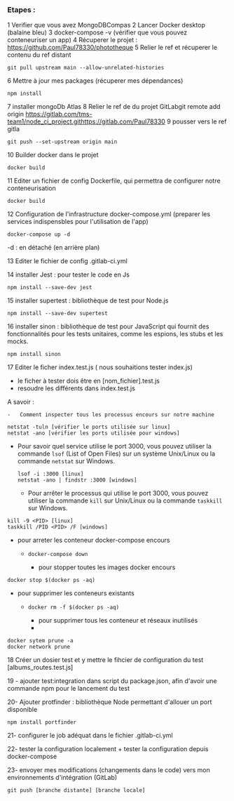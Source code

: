 ### Etapes :

1 Verifier que vous avez MongoDBCompas
2 Lancer Docker desktop (balaine bleu)
3 docker-compose -v (vérifier que vous pouvez conteneuriser un app)
4 Récuperer le projet : https://github.com/Paul78330/phototheque
5 Relier le ref et récuperer le contenu du ref distant

```
git pull upstream main --allow-unrelated-histories
```

6 Mettre à jour mes packages (récuperer mes dépendances)

```
npm install
```

7 installer mongoDb Atlas
8 Relier le ref de du projet GitLabgit remote add origin https://gitlab.com/tms-team1/node_ci_project.githttps://gitlab.com/Paul78330
9 pousser vers le ref gitla

```
git push --set-upstream origin main
```

10 Builder docker dans le projet

```
docker build
```

11 Editer un fichier de config Dockerfile, qui permettra de configurer notre conteneurisation

```
docker build
```

12 Configuration de l'infrastructure docker-compose.yml (preparer les services indispensbles pour l'utilisation de l'app)

```
docker-compose up -d
```

-d : en détaché (en arrière plan)

13 Editer le fichier de config .gitlab-ci.yml

14 installer Jest : pour tester le code en Js

```
npm install --save-dev jest
```

15 installer supertest : bibliothèque de test pour Node.js

```
npm install --save-dev supertest
```

16 installer sinon : bibliothèque de test pour JavaScript qui fournit des fonctionnalités pour les tests unitaires, comme les espions, les stubs et les mocks.

```
npm install sinon
```

17 Editer le ficher index.test.js ( nous souhaitions tester index.js)

* le ficher à tester dois être en [nom_fichier].test.js
* resoudre les différents dans index.test.js

A savoir :

    -	Comment inspecter tous les processus encours sur notre machine

```
netstat -tuln [vérifier le ports utilisée sur linux]
netstat -ano [vérifier les ports utilisée pour windows]
```

- Pour savoir quel service utilise le port 3000, vous pouvez utiliser la commande `lsof` (List of Open Files) sur un système Unix/Linux ou la commande `netstat` sur Windows.

  ```
  lsof -i :3000 [linux]
  netstat -ano | findstr :3000 [windows]
  ```

  - Pour arrêter le processus qui utilise le port 3000, vous pouvez utiliser la commande `kill` sur Unix/Linux ou la commande `taskkill` sur Windows.

```
kill -9 <PID> [linux]
taskkill /PID <PID> /F [windows]
```

- pour arreter les conteneur docker-compose encours
  - ```
    docker-compose down
    ```

    - pour stopper toutes les images docker encours

```
docker stop $(docker ps -aq)
```

- pour supprimer les conteneurs existants
  - ```
    docker rm -f $(docker ps -aq)
    ```

    - pour supprimer tous les conteneur et réseaux inutilisés
    - 

```
docker sytem prune -a
docker network prune
```

18 Créer un dosier test et y mettre le fihcier de configuration du test [albums_routes.test.js]

19 - ajouter test:integration dans script du package.json, afin d'avoir une commande npm pour le lancement du test

20- Ajouter protfinder : bibliothèque Node permettant d'allouer un port disponible 

```
npm install portfinder
```

21- configurer le job adéquat dans le fichier .gitlab-ci.yml

22- tester la configuration localement + tester la configuration depuis docker-compose

23- envoyer mes modifications (changements dans le code) vers mon environnements d'intégration (GitLab)

```
git push [branche distante] [branche locale]
```
